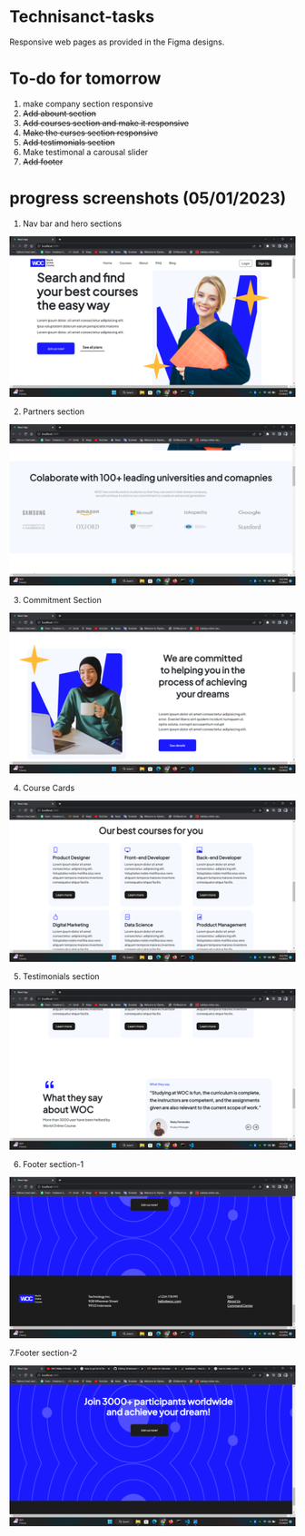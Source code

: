 # Technisanct-tasks
Responsive web pages as provided in the Figma designs.

# To-do for tomorrow
1. make company section responsive
2. ~~Add abount section~~
3. ~~Add courses section and make it responsive~~
4. ~~Make the curses section responsive~~
5. ~~Add testimonials section~~
6. Make testimonal a carousal slider
7. ~~Add footer~~


# progress screenshots (05/01/2023)
1. Nav bar and hero sections

![ss1](https://github.com/iamnandhu/Technisanct-tasks/blob/master/progress-screenshots/Screenshot%20(5).png)

2. Partners section

![ss2](https://github.com/iamnandhu/Technisanct-tasks/blob/master/progress-screenshots/Screenshot%20(7).png)

3. Commitment Section

![ss3](https://github.com/iamnandhu/Technisanct-tasks/blob/master/progress-screenshots/Screenshot%20(8).png)

4. Course Cards

![ss4](https://github.com/iamnandhu/Technisanct-tasks/blob/master/progress-screenshots/Screenshot%20(9).png)

5. Testimonials section

![ss5](https://github.com/iamnandhu/Technisanct-tasks/blob/master/progress-screenshots/Screenshot%20(10).png)

6. Footer section-1

![ss6](https://github.com/iamnandhu/Technisanct-tasks/blob/master/progress-screenshots/Screenshot%20(13).png)

7.Footer section-2

![ss7](https://github.com/iamnandhu/Technisanct-tasks/blob/master/progress-screenshots/Screenshot%20(14).png)
